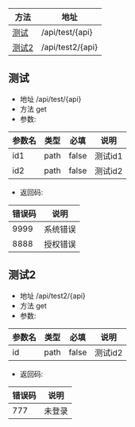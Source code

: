 
|方法|地址|
|------|------|
| [测试](#测试) | /api/test/{api} |
| [测试2](#测试2) | /api/test2/{api} |


## 测试
* 地址 /api/test/{api}
* 方法 get
* 参数:

|参数名|类型|必填|说明|
|------|------|------|------|
| id1 | path | false | 测试id1 | 
| id2 | path | false | 测试id2 | 

* 返回码:

|错误码|说明|
|------|------|
| 9999 | 系统错误 | 
| 8888 | 授权错误 | 

## 测试2
* 地址 /api/test2/{api}
* 方法 get
* 参数:

|参数名|类型|必填|说明|
|------|------|------|------|
| id | path | false | 测试id2 | 

* 返回码:

|错误码|说明|
|------|------|
| 777 | 未登录 | 

